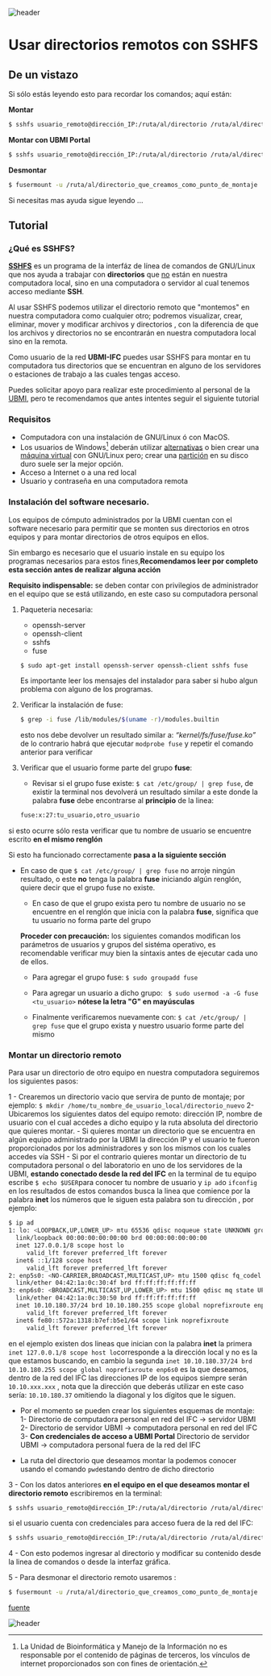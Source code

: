 
![header](/Tutoriales-IFC/assets/header.png)





# Usar directorios remotos con SSHFS

## De un vistazo
Si sólo estás leyendo esto para recordar los comandos; aquí están:

__Montar__ 
```bash
$ sshfs usuario_remoto@dirección_IP:/ruta/al/directorio /ruta/al/directorio_que_creamos_como_punto_de_montaje
```
__Montar con UBMI Portal__
```bash
$ sshfs usuario_remoto@dirección_IP:/ruta/al/directorio /ruta/al/directorio_que_creamos_como_punto_de_montaje -o ssh_command='ssh -t -p puerto_de_UBMI_Portal usuario_UBMI_Portal@dirección_IP_de_UBMI_portal  ssh '
```
__Desmontar__
```bash
$ fusermount -u /ruta/al/directorio_que_creamos_como_punto_de_montaje
```
Si necesitas mas ayuda sigue leyendo ...

## Tutorial

### ¿Qué es SSHFS?

[__SSHFS__](https://es.wikipedia.org/wiki/Secure_Shell_Filesystem) es un programa de la interfáz de línea de comandos de GNU/Linux que nos ayuda a trabajar con __directorios__ que  <ins>no</ins> están en nuestra computadora local, sino en una computadora o servidor al cual tenemos acceso mediante __SSH__.

Al usar SSHFS podemos utilizar el directorio remoto que "montemos" en nuestra computadora como cualquier otro; podremos visualizar, crear, eliminar, mover y modificar archivos y directorios , con la diferencia de que los archivos y directorios no se encontrarán en nuestra computadora local sino en la remota. 

Como usuario de la red __UBMI-IFC__ puedes usar SSHFS para montar en tu computadora tus directorios que se encuentran en alguno de los servidores o estaciones de trabajo a las cuales tengas acceso. 

Puedes solicitar apoyo para realizar este procedimiento al personal de la [UBMI](https://sites.google.com/ifc.unam.mx/ubmi-ifc/contacto), pero te recomendamos que antes intentes seguir el siguiente tutorial



### Requisitos
- Computadora con una instalación de GNU/Linux ó con MacOS.
- Los usuarios de Windows[^1]  deberán utilizar [alternativas](https://www.raulprietofernandez.net/blog/gnu-linux/como-montar-un-sistema-de-ficheros-remoto-con-sshfs) o bien crear una [máquina virtual](https://osl.ugr.es/2020/09/29/como-instalar-ubuntu-en-virtual-box/) con GNU/Linux pero; crear una [partición](https://www.xataka.com/basics/como-instalar-linux-a-windows-10-ordenador) en su disco duro suele ser la mejor opción.
- Acceso a Internet o a una red local
- Usuario y contraseña en una computadora remota

[^1]: La Unidad  de Bioinformática y Manejo de la Información no es responsable por el contenido de páginas de terceros, los vínculos de internet proporcionados son con fines de orientación.

### Instalación del software necesario.

Los equipos de cómputo administrados por la UBMI cuentan con el software necesario para permitir que se monten sus directorios en otros equipos y para montar directorios de otros equipos en ellos.

Sin embargo es necesario que el usuario instale en su equipo los programas necesarios para estos fines,__Recomendamos leer por completo esta sección antes de realizar alguna acción__

__Requisito indispensable:__ se deben contar con privilegios de administrador en el equipo que se está utilizando, en este caso su computadora personal 

1. Paqueteria necesaria: 
   - openssh-server
   - openssh-client
   - sshfs
   - fuse
   
   ```bash
   $ sudo apt-get install openssh-server openssh-client sshfs fuse
   ```
   Es importante leer los mensajes del instalador para saber si hubo algun problema con alguno de los programas.
   
2. Verificar la instalación de fuse:
   ```bash
   $ grep -i fuse /lib/modules/$(uname -r)/modules.builtin
   ```
   esto nos debe devolver un resultado similar a: _“kernel/fs/fuse/fuse.ko”_ de lo contrario habrá que ejecutar ` modprobe fuse ` y repetir el comando anterior para verificar

3. Verificar que el usuario forme parte del grupo __fuse__: 
   - Revisar si el grupo fuse existe: `$ cat /etc/group/ | grep fuse`, de existir la terminal nos devolverá un resultado similar a este donde la palabra __fuse__ debe encontrarse al __principio__ de la linea: 
   ```bash
   fuse:x:27:tu_usuario,otro_usuario
	```	
si esto ocurre sólo resta verificar que tu nombre de usuario se encuentre escrito __en el mismo renglón__ 

Si esto ha funcionado correctamente __pasa a la siguiente sección__


- En caso de que `$ cat /etc/group/ | grep fuse` no arroje ningún resultado, o este __no__ tenga la palabra __fuse__ iniciando algún renglón, quiere decir que el grupo fuse no existe.
	- En caso de que el grupo exista pero tu nombre de usuario no se encuentre en el renglón que inicia con la palabra __fuse__, significa que tu usuario no forma parte del grupo
	
	__Proceder con precaución:__ los siguientes comandos modifican los parámetros de usuarios y grupos del sistéma operativo, es recomendable verificar muy bien la síntaxis antes de ejecutar cada uno de ellos.
	
	- Para agregar el grupo fuse: ` $ sudo groupadd fuse `
	- Para agregar un usuario a dicho grupo: ` $ sudo usermod -a -G fuse <tu_usuario>` __nótese la letra "G" en mayúsculas__

	- Finalmente verificaremos nuevamente con: `$ cat /etc/group/ | grep fuse` que el grupo exista y nuestro usuario forme parte del mismo
	
	
### Montar un directorio remoto

Para usar un directorio de otro equipo en nuestra computadora seguiremos los siguientes pasos:


1 - Crearemos un directorio vacio que servira de punto de montaje; por ejemplo: `$ mkdir /home/tu_nombre_de_usuario_local/directorio_nuevo`
2- Ubicaremos los siguientes datos del equipo remoto: dirección IP, nombre de usuario con el cual accedes a dicho equipo y la ruta absoluta del directorio que quieres montar.
    - Si quieres montar un directorio que se encuentra en algún equipo administrado por la UBMI la dirección IP y el usuario te fueron proporcionados por los administradores y son los mismos con los cuales accedes vía SSH
    - Si por el contrario quieres montar un directorio de tu computadora personal o del laboratorio en uno de los servidores de la UBMI, __estando conectado desde la red del IFC__ en la terminal de tu equipo escribe `$ echo $USER`para conocer tu nombre de usuario y `ip ad`o `ifconfig` en los resultados de estos comandos busca la linea que comience por la palabra __inet__ los números que le siguen esta palabra son tu dirección , por ejemplo:
  
  ```bash
$ ip ad
1: lo: <LOOPBACK,UP,LOWER_UP> mtu 65536 qdisc noqueue state UNKNOWN group default qlen 1000
    link/loopback 00:00:00:00:00:00 brd 00:00:00:00:00:00
    inet 127.0.0.1/8 scope host lo
       valid_lft forever preferred_lft forever
    inet6 ::1/128 scope host 
       valid_lft forever preferred_lft forever
2: enp5s0: <NO-CARRIER,BROADCAST,MULTICAST,UP> mtu 1500 qdisc fq_codel state DOWN group default qlen 1000
    link/ether 04:42:1a:0c:30:4f brd ff:ff:ff:ff:ff:ff
3: enp6s0: <BROADCAST,MULTICAST,UP,LOWER_UP> mtu 1500 qdisc mq state UP group default qlen 1000
    link/ether 04:42:1a:0c:30:50 brd ff:ff:ff:ff:ff:ff
    inet 10.10.180.37/24 brd 10.10.180.255 scope global noprefixroute enp6s0
       valid_lft forever preferred_lft forever
    inet6 fe80::572a:1318:b7ef:b5e1/64 scope link noprefixroute 
       valid_lft forever preferred_lft forever

```
en el ejemplo existen dos lineas que inician con la palabra __inet__ la primera `inet 127.0.0.1/8 scope host lo`corresponde a la dirección local y no es la que estamos buscando, en cambio la segunda `inet 10.10.180.37/24 brd 10.10.180.255 scope global noprefixroute enp6s0` es la que deseamos, dentro de la red del IFC las direcciones IP de los equipos siempre serán `10.10.xxx.xxx` , nota que la dirección que deberás utilizar en este caso sería: `10.10.180.37` omitiendo la diagonal y los dígitos que le siguen.

   - Por el momento se pueden crear los siguientes esquemas de montaje:
        1- Directorio de computadora personal en red del IFC -> servidor UBMI
        2- Directorio de servidor UBMI -> computadora personal en red del IFC
	3- __Con credenciales de acceso a UBMI Portal__ Directorio de servidor UBMI -> computadora personal fuera de la red del IFC
        
             
  - La ruta del directorio que deseamos montar la podemos conocer usando el comando `pwd`estando dentro de dicho directorio

3 - Con los datos anteriores __en el equipo en el que deseamos montar el directorio remoto__ escribiremos en la terminal: 
```bash
$ sshfs usuario_remoto@dirección_IP:/ruta/al/directorio /ruta/al/directorio_que_creamos_como_punto_de_montaje
```
si el usuario cuenta con credenciales para acceso fuera de la red del IFC:
```bash
$ sshfs usuario_remoto@dirección_IP:/ruta/al/directorio /ruta/al/directorio_que_creamos_como_punto_de_montaje -o ssh_command='ssh -t -p puerto_de_UBMI_Portal usuario_UBMI_Portal@dirección_IP_de_UBMI_portal  ssh '
```

4 - Con esto podemos ingresar al directorio y modificar su contenido desde la linea de comandos o desde la interfaz gráfica.

5 - Para desmonar el directorio remoto usaremos : 
```bash
$ fusermount -u /ruta/al/directorio_que_creamos_como_punto_de_montaje
```

[fuente](https://geekland.eu/montar-sistema-archivos-remoto-con-sshfs/)





![header](/Tutoriales-IFC/assets/header.png)

